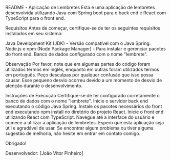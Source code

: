 README - Aplicação de Lembretes
Esta é uma aplicação de lembretes desenvolvida utilizando Java com Spring boot para o back end e React com TypeScript para o front end.

Requisitos
Antes de começar, certifique-se de ter os seguintes requisitos instalados em seu sistema:

Java Development Kit (JDK) - Versão compatível com o Java Spring.
Node.js e npm (Node Package Manager) - Para instalar e gerenciar pacotes do front end.
Banco de dados configurado com o nome "lembrete".

Observação
Por favor, note que em algumas partes do código foram utilizados termos em inglês, enquanto em outras foram utilizados termos em português. Peço desculpas por qualquer confusão que isso possa causar. Esse pequeno desvio ocorreu devido a um momento de desvio de atenção durante o desenvolvimento.

Instruções de Execução
Certifique-se de ter configurado corretamente o banco de dados com o nome "lembrete".
Inicie o servidor back end executando o código Java Spring.
Instale os pacotes necessários do front end executando npm install no diretório do projeto React.
Inicie o front end utilizando React com TypeScript.
Navegue até a interface do usuário e comece a utilizar a aplicação de lembretes.
Espero que esta aplicação seja útil e agradável de usar. Se encontrar algum problema ou tiver alguma sugestão de melhoria, não hesite em entrar em contato comigo.

Obrigado!

Desenvolvedor: [João Vitor Pinheiro]

